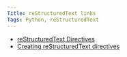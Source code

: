 ```yaml
---
Title: reStructuredText links
Tags: Python, reStructuredText
---
```


- [reStructuredText Directives](http://docutils.sourceforge.net/docs/ref/rst/directives.html)
- [Creating reStructuredText directives](http://docutils.sourceforge.net/docs/howto/rst-directives.html)
